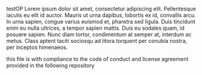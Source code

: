 testOP
Lorem ipsum dolor sit amet, 
consectetur adipiscing elit. 
Pellentesque iaculis eu elit id auctor. 
Mauris ut urna dapibus, lobortis ex id, convallis arcu. 
In urna sapien, congue varius euismod et, pharetra sed ligula. 
Duis tincidunt enim eu nulla ultrices, a tempor sapien mattis. 
Duis eu sodales quam, id posuere sapien. Nunc diam tortor, condimentum at semper at, interdum ac metus. 
Class aptent taciti sociosqu ad litora torquent per conubia nostra, per inceptos himenaeos.

this file is with compliance to the code of conduct and license agreement provided in the following repository
